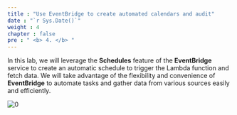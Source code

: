 ```yaml
---
title : "Use EventBridge to create automated calendars and audit"
date : "`r Sys.Date()`"
weight : 4
chapter : false
pre : " <b> 4. </b> "
---
```



In this lab, we will leverage the **Schedules** feature of the **EventBridge** service to create an automatic schedule to trigger the Lambda function and fetch data. We will take advantage of the flexibility and convenience of **EventBridge** to automate tasks and gather data from various sources easily and efficiently.

![0](/images/4-event/logo.png)